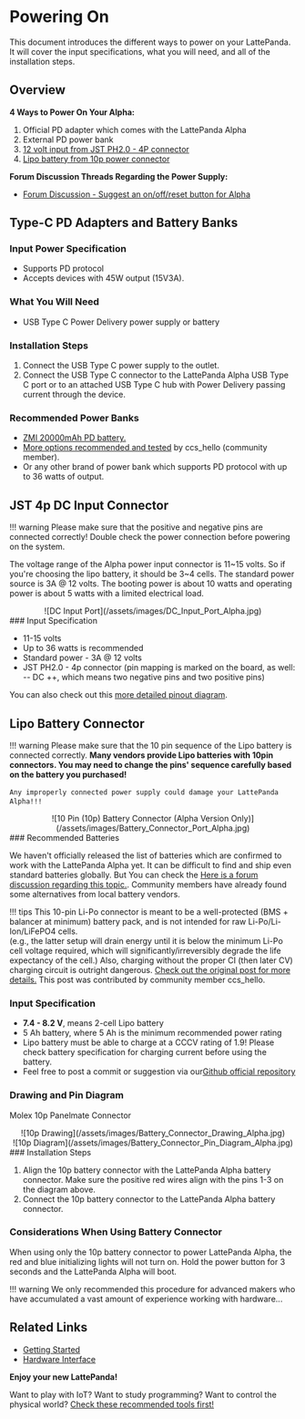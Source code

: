 # Powering On

This document introduces the different ways to power on your LattePanda. It will cover the input specifications, what you will need, and all of the installation steps.


## Overview

**4 Ways to Power On Your Alpha:**

1. Official PD adapter which comes with the LattePanda Alpha
2. External PD power bank
3. [12 volt input from JST PH2.0 - 4P connector][1]
4. [Lipo battery from 10p power connector][2]

**Forum Discussion Threads Regarding the Power Supply:**

* <a href="https://www.lattepanda.com/topic-f23t17507.html" target="_blank">Forum Discussion - Suggest an on/off/reset button for Alpha</a>

[1]: /content/alpha_edition/powering/#jst-4p-dc-input-connector
[2]: /content/alpha_edition/powering/#lipo-battery-connector

## Type-C PD Adapters and Battery Banks

### Input Power Specification

* Supports PD protocol
* Accepts devices with 45W output (15V3A).

### What You Will Need

* USB Type C Power Delivery power supply or battery

### Installation Steps

1. Connect the USB Type C power supply to the outlet.
2. Connect the USB Type C connector to the LattePanda Alpha USB Type C port or to an attached USB Type C hub with Power Delivery passing current through the device.

### Recommended Power Banks

* <a href="https://www.amazon.com/ZMI-Pixelbook-Nintendo-External-Powerbank/dp/B072BD98CM/ref=sr_1_1?dchild=1&keywords=ZMI&qid=1600766468&sr=8-1">ZMI 20000mAh PD battery.</a>
* <a href="https://www.lattepanda.com/topic-f23t17787.html" target="_blank">More options recommended and tested</a> by ccs_hello (community member).
* Or any other brand of power bank which supports PD protocol with up to 36 watts of output.

## JST 4p DC Input Connector

!!! warning
    Please make sure that the positive and negative pins are connected correctly! Double check the power connection before powering on the system. 

The voltage range of the Alpha power input connector is 11~15 volts. So if you're choosing the lipo battery, it should be 3~4 cells. The standard power source is 3A @ 12 volts. The booting power is about 10 watts and operating power is about 5 watts with a limited electrical load.

<center>![DC Input Port](/assets/images/DC_Input_Port_Alpha.jpg)</center>
### Input Specification

* 11-15 volts
* Up to 36 watts is recommended 
* Standard power - 3A @ 12 volts
* JST PH2.0 - 4p connector (pin mapping is marked on the board, as well: -- DC ++, which means two negative pins and two positive pins)

You can also check out this [more detailed pinout diagram][5].

[5]: /content/alpha_edition/io_playability/

## Lipo Battery Connector

!!! warning
    Please make sure that the 10 pin sequence of the Lipo battery is connected correctly. **Many vendors provide Lipo batteries with 10pin connectors. You may need to change the pins' sequence carefully based on the battery you purchased!**

    Any improperly connected power supply could damage your LattePanda Alpha!!!

<center>![10 Pin (10p) Battery Connector (Alpha Version Only)](/assets/images/Battery_Connector_Port_Alpha.jpg)</center>
### Recommended Batteries

We haven't officially released the list of batteries which are confirmed to work with the LattePanda Alpha yet.  It can be difficult to find and ship even standard batteries globally. 
But You can check the <a href="https://www.lattepanda.com/topic-f13t16675.html?hilit=battery&start=31" target="_blank">Here is a forum discussion regarding this topic.</a>. Community members have already found some alternatives from local battery vendors.

!!! tips
    This 10-pin Li-Po connector is meant to be a well-protected (BMS + balancer at minimum) battery pack, and is not intended for raw Li-Po/Li-Ion/LiFePO4 cells.   
    (e.g., the latter setup will drain energy until it is below the minimum Li-Po cell voltage required, which will significantly/irreversibly degrade the life expectancy of the cell.)
    Also, charging without the proper CI (then later CV) charging circuit is outright dangerous.
    <a href="https://www.lattepanda.com/topic-p26725.html" target="_blank">Check out the original post for more details.</a> This post was contributed by community member ccs_hello.

### Input Specification
* **7.4 - 8.2 V**, means 2-cell Lipo battery
* 5 Ah battery, where 5 Ah is the minimum recommended power rating
* Lipo battery must be able to charge at a CCCV rating of 1.9! Please check battery specification for charging current before using the battery. 
* Feel free to post a commit or suggestion via our<a href="https://github.com/LattePandaTeam/Docs" target="_blank">Github official repository</a>

### Drawing and Pin Diagram

Molex 10p Panelmate Connector
<center>![10p Drawing](/assets/images/Battery_Connector_Drawing_Alpha.jpg)</center>
<center>![10p Diagram](/assets/images/Battery_Connector_Pin_Diagram_Alpha.jpg)</center>
### Installation Steps

1. Align the 10p battery connector with the LattePanda Alpha battery connector. Make sure the positive red wires align with the pins 1-3 on the diagram above.
2. Connect the 10p battery connector to the LattePanda Alpha battery connector.

### Considerations When Using Battery Connector

When using only the 10p battery connector to power LattePanda Alpha, the red and blue initializing lights will not turn on. Hold the power button for 3 seconds and the LattePanda Alpha will boot.


!!! warning
    We only recommended this procedure for advanced makers who have accumulated a vast amount of experience working with hardware...

## Related Links
* [Getting Started](/content/alpha_edition/powering/)
* [Hardware Interface](/content/alpha_edition/io_playability/)

**Enjoy your new LattePanda!**

Want to play with IoT? Want to study programming? Want to control the physical world? [Check these recommended tools first!][4]

[4]: /content/alpha_edition/ide/

